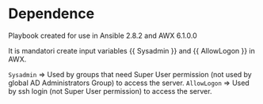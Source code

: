 # Dependence
Playbook created for use in Ansible 2.8.2 and AWX 6.1.0.0

It is mandatori create input variables {{ Sysadmin }} and {{ AllowLogon }} in AWX.

`Sysadmin` => Used by groups that need Super User permission (not used by global AD Administrators Group) to access the server.
`AllowLogon` => Used by ssh login (not Super User permission) to access the server.
